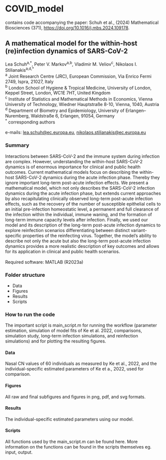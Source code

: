 # COVID_model
contains code accompanying the paper: Schuh et al., (2024) Mathematical Biosciences (371), https://doi.org/10.1016/j.mbs.2024.109178.

## A mathematical model for the within-host (re)infection dynamics of SARS-CoV-2
Lea Schuh<sup>a,\*</sup>, Peter V. Markov<sup>a,b</sup>, Vladimir M. Veliov<sup>c</sup>, Nikolaos I. Stilianakis<sup>a,d,\*</sup> \
<sup>a</sup> Joint Research Centre (JRC), European Commission, Via Enrico Fermi 2749, Ispra, 21027, Italy \
<sup>b</sup> London School of Hygiene & Tropical Medicine, University of London, Keppel Street, London, WC1E 7HT, United Kingdom \
<sup>c</sup> Institute of Statistics and Mathematical Methods in Economics, Vienna University of Technology, Wiedner Hauptstraße 8-10, Vienna, 1040, Austria  
<sup>d</sup> Department of Biometry and Epidemiology, University of Erlangen–Nuremberg, Waldstraße 6, Erlangen, 91054, Germany \
<sup>\*</sup> corresponding authors \
\
e-mails: lea.schuh@ec.europa.eu, nikolaos.stilianakis@ec.europa.eu

### Summary
Interactions between SARS-CoV-2 and the immune system during infection are complex. However, understanding the within-host SARS-CoV-2 dynamics is of enormous importance for clinical and public health outcomes. Current mathematical models focus on describing the within-host SARS-CoV-2 dynamics during the acute infection phase. Thereby they ignore important long-term post-acute infection effects. We present a mathematical model, which not only describes the SARS-CoV-2 infection dynamics during the acute infection phase, but extends current approaches by also recapitulating clinically observed long-term post-acute infection effects, such as the recovery of the number of susceptible epithelial cells to an initial pre-infection homeostatic level, a permanent and full clearance of the infection within the individual, immune waning, and the formation of long-term immune capacity levels after infection. Finally, we used our model and its description of the long-term post-acute infection dynamics to explore reinfection scenarios differentiating between distinct variant-specific properties of the reinfecting virus. Together, the model’s ability to describe not only the acute but also the long-term post-acute infection dynamics provides a more realistic description of key outcomes and allows for its application in clinical and public health scenarios. \
\
Required software: MATLAB (R2023a) 

### Folder structure
<ul>
  <li>Data</li>
  <li>Figures</li>
  <li>Results</li>
  <li>Scripts</li>
</ul> 

### How to run the code
The important script is main_script.m for running the workflow (parameter estimation, simulation of model fits of Ke et al. 2022, comparisons, simulation study, long-term infection simulations, and reinfection simulations) and for plotting the resulting figures. 

#### Data
Nasal CN values of 60 individuals as measured by Ke et al., 2022, and the individual-specific estimated parameters of Ke et a., 2022, used for comparison. 

#### Figures
All raw and final subfigures and figures in png, pdf, and svg formats. 

#### Results
The individual-specific estimated parameters using our model. 

#### Scripts
All functions used by the main_script.m can be found here. More information on the functions can be found in the scripts themselves eg. input, output.
